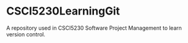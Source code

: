 # CSCI5230LearningGit
A repository used in CSCI5230 Software Project Management to learn version control.
